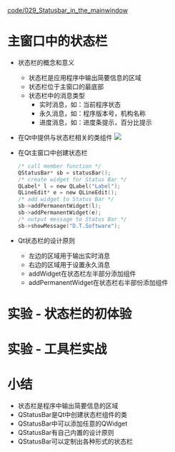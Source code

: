 [code/029_Statusbar_in_the_mainwindow](code/029_Statusbar_in_the_mainwindow)

# 主窗口中的状态栏
- 状态栏的概念和意义
    - 状态栏是应用程序中输出简要信息的区域
    - 状态栏位于主窗口的最底部
    - 状态栏中的消息类型
        - 实时消息，如：当前程序状态
        - 永久消息，如：程序版本号，机构名称
        - 进度消息，如：进度条提示，百分比提示

- 在Qt中提供与状态栏相关的类组件
    ![](_v_images_/.png)

- 在Qt主窗口中创建状态栏
    ```c
    /* call member function */
    QStatusBar* sb = statusBar();
    /* create widget for Status Bar */
    QLabel* l = new QLabel("Label");
    QLineEdit* e = new QLineEdit();
    /* add widget to Status Bar */
    sb->addPermanentWidget(l);
    sb->addPermanentWidget(e);
    /* output message to Status Bar */
    sb->showMessage("D.T.Software");
    ```

- Qt状态栏的设计原则
    - 左边的区域用于输出实时消息
    - 右边的区域用于设置永久消息
    - addWidget在状态栏左半部分添加组件
    - addPermanentWidget在状态栏右半部份添加组件

# 实验 - 状态栏的初体验

# 实验 - 工具栏实战 


# 小结
- 状态栏是程序中输出简要信息的区域
- QStatusBar是Qt中创建状态栏组件的类
- QStatusBar中可以添加任意的QWidget
- QStatusBar有自己内置的设计原则
- QStatusBar可以定制出各种形式的状态栏